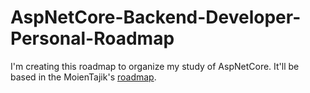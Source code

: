 # AspNetCore-Backend-Developer-Personal-Roadmap

I'm creating this roadmap to organize my study of AspNetCore. It'll be based in the MoienTajik's [roadmap](https://github.com/MoienTajik/AspNetCore-Developer-Roadmap).
